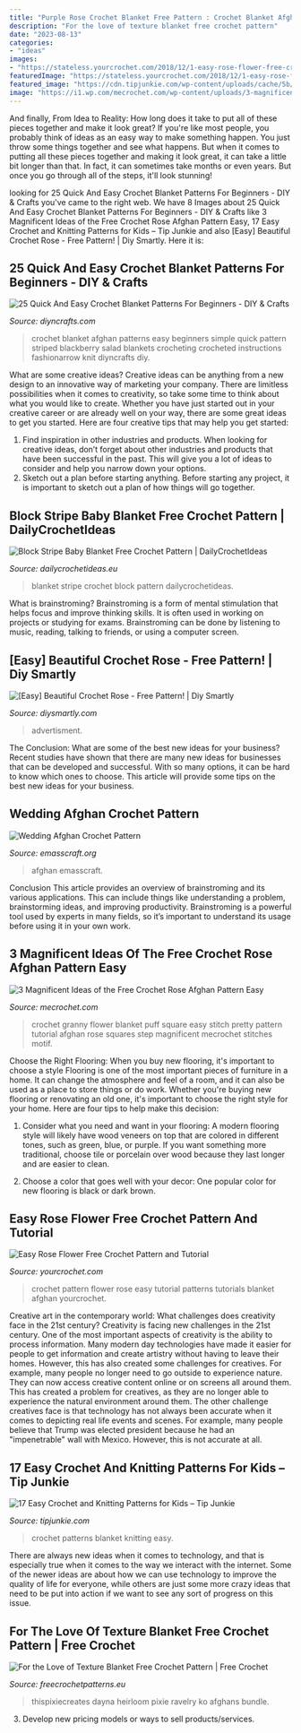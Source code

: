 ```yaml
---
title: "Purple Rose Crochet Blanket Free Pattern : Crochet Blanket Afghan Patterns Easy Beginners Simple Quick Pattern Striped Blackberry Salad Blankets Crocheting Crocheted Instructions Fashionarrow Knit Diyncrafts Diy"
description: "For the love of texture blanket free crochet pattern"
date: "2023-08-13"
categories:
- "ideas"
images:
- "https://stateless.yourcrochet.com/2018/12/1-easy-rose-flower-free-crochet-pattern.jpg"
featuredImage: "https://stateless.yourcrochet.com/2018/12/1-easy-rose-flower-free-crochet-pattern.jpg"
featured_image: "https://cdn.tipjunkie.com/wp-content/uploads/cache/5b/95/5b95598724dd5b895d531c54c6884a0f.jpg"
image: "https://i1.wp.com/mecrochet.com/wp-content/uploads/3-magnificent-ideas-of-the-free-crochet-rose-afghan-pattern-easy-crochet-pretty-puff-stitch-flower-blanket-flower-granny.jpg?fit=1280%2C720"
---
```



And finally, From Idea to Reality: How long does it take to put all of these pieces together and make it look great?
If you're like most people, you probably think of ideas as an easy way to make something happen. You just throw some things together and see what happens. But when it comes to putting all these pieces together and making it look great, it can take a little bit longer than that. In fact, it can sometimes take months or even years. But once you go through all of the steps, it'll look stunning!

	

		
looking for 25 Quick And Easy Crochet Blanket Patterns For Beginners - DIY &amp; Crafts you've came to the right web. We have 8 Images about 25 Quick And Easy Crochet Blanket Patterns For Beginners - DIY &amp; Crafts like 3 Magnificent Ideas of the Free Crochet Rose Afghan Pattern Easy, 17 Easy Crochet and Knitting Patterns for Kids – Tip Junkie and also [Easy] Beautiful Crochet Rose - Free Pattern! | Diy Smartly. Here it is:
		
    
## 25 Quick And Easy Crochet Blanket Patterns For Beginners - DIY &amp; Crafts

<img loading=lazy src="https://www.diyncrafts.com/wp-content/uploads/2017/02/1-striped-afgan-crochet-blankets-diyncrafts.jpg" onerror="this.onerror=null;this.src='https://tse4.mm.bing.net/th?id=OIP.6BPEXRMYMkxanmWhIaT96AHaLF&amp;pid=15.1';" alt="25 Quick And Easy Crochet Blanket Patterns For Beginners - DIY &amp; Crafts">

_Source: diyncrafts.com_

>crochet blanket afghan patterns easy beginners simple quick pattern striped blackberry salad blankets crocheting crocheted instructions fashionarrow knit diyncrafts diy. 

	

What are some creative ideas?
Creative ideas can be anything from a new design to an innovative way of marketing your company. There are limitless possibilities when it comes to creativity, so take some time to think about what you would like to create. Whether you have just started out in your creative career or are already well on your way, there are some great ideas to get you started. Here are four creative tips that may help you get started: 
1. Find inspiration in other industries and products. When looking for creative ideas, don’t forget about other industries and products that have been successful in the past. This will give you a lot of ideas to consider and help you narrow down your options. 
2. Sketch out a plan before starting anything. Before starting any project, it is important to sketch out a plan of how things will go together.

    
## Block Stripe Baby Blanket Free Crochet Pattern | DailyCrochetIdeas

<img loading=lazy src="http://dailycrochetideas.eu/wp-content/uploads/2018/03/Block-Stripe-Baby-Blanket-Free-Crochet-Pattern.jpg" onerror="this.onerror=null;this.src='https://tse4.mm.bing.net/th?id=OIP.gW9iJ0AJZdONunf3cRXRuwAAAA&amp;pid=15.1';" alt="Block Stripe Baby Blanket Free Crochet Pattern | DailyCrochetIdeas">

_Source: dailycrochetideas.eu_

>blanket stripe crochet block pattern dailycrochetideas. 

	

What is brainstroming?
Brainstroming is a form of mental stimulation that helps focus and improve thinking skills. It is often used in working on projects or studying for exams. Brainstroming can be done by listening to music, reading, talking to friends, or using a computer screen.

    
## [Easy] Beautiful Crochet Rose - Free Pattern! | Diy Smartly

<img loading=lazy src="https://www.diysmartly.com/wp-content/uploads/2016/04/Radiant-Rose-Mandala-Doily.jpg" onerror="this.onerror=null;this.src='https://tse2.mm.bing.net/th?id=OIP.XZGecFRSOIdP57Bvpwr3awEsDD&amp;pid=15.1';" alt="[Easy] Beautiful Crochet Rose - Free Pattern! | Diy Smartly">

_Source: diysmartly.com_

>advertisment. 

	

The Conclusion: What are some of the best new ideas for your business?
Recent studies have shown that there are many new ideas for businesses that can be developed and successful. With so many options, it can be hard to know which ones to choose. This article will provide some tips on the best new ideas for your business.

    
## Wedding Afghan Crochet Pattern

<img loading=lazy src="https://i0.wp.com/www.emasscraft.org/wp-content/uploads/2018/03/wedding_afghan_crochet_pattern_5.jpg?ssl=1" onerror="this.onerror=null;this.src='https://tse2.mm.bing.net/th?id=OIP.bIyVaPs4AtdDvcHHseV6HQHaKn&amp;pid=15.1';" alt="Wedding Afghan Crochet Pattern">

_Source: emasscraft.org_

>afghan emasscraft. 

	

Conclusion
This article provides an overview of brainstroming and its various applications. This can include things like understanding a problem, brainstorming ideas, and improving productivity. Brainstroming is a powerful tool used by experts in many fields, so it’s important to understand its usage before using it in your own work.

    
## 3 Magnificent Ideas Of The Free Crochet Rose Afghan Pattern Easy

<img loading=lazy src="https://i1.wp.com/mecrochet.com/wp-content/uploads/3-magnificent-ideas-of-the-free-crochet-rose-afghan-pattern-easy-crochet-pretty-puff-stitch-flower-blanket-flower-granny.jpg?fit=1280%2C720" onerror="this.onerror=null;this.src='https://tse3.mm.bing.net/th?id=OIP.IPUBnsKPf7wNb52AvacedQHaEK&amp;pid=15.1';" alt="3 Magnificent Ideas of the Free Crochet Rose Afghan Pattern Easy">

_Source: mecrochet.com_

>crochet granny flower blanket puff square easy stitch pretty pattern tutorial afghan rose squares step magnificent mecrochet stitches motif. 

	

Choose the Right Flooring: When you buy new flooring, it's important to choose a style
Flooring is one of the most important pieces of furniture in a home. It can change the atmosphere and feel of a room, and it can also be used as a place to store things or do work. Whether you're buying new flooring or renovating an old one, it's important to choose the right style for your home. Here are four tips to help make this decision: 
1. Consider what you need and want in your flooring: A modern flooring style will likely have wood veneers on top that are colored in different tones, such as green, blue, or purple. If you want something more traditional, choose tile or porcelain over wood because they last longer and are easier to clean. 

2. Choose a color that goes well with your decor: One popular color for new flooring is black or dark brown.

    
## Easy Rose Flower Free Crochet Pattern And Tutorial

<img loading=lazy src="https://stateless.yourcrochet.com/2018/12/1-easy-rose-flower-free-crochet-pattern.jpg" onerror="this.onerror=null;this.src='https://tse3.mm.bing.net/th?id=OIP.Qgndj3vAeapYxLbJVYO0agHaEW&amp;pid=15.1';" alt="Easy Rose Flower Free Crochet Pattern and Tutorial">

_Source: yourcrochet.com_

>crochet pattern flower rose easy tutorial patterns tutorials blanket afghan yourcrochet. 

	

Creative art in the contemporary world: What challenges does creativity face in the 21st century?
Creativity is facing new challenges in the 21st century. One of the most important aspects of creativity is the ability to process information. Many modern day technologies have made it easier for people to get information and create artistry without having to leave their homes. However, this has also created some challenges for creatives. For example, many people no longer need to go outside to experience nature. They can now access creative content online or on screens all around them. This has created a problem for creatives, as they are no longer able to experience the natural environment around them. The other challenge creatives face is that technology has not always been accurate when it comes to depicting real life events and scenes. For example, many people believe that Trump was elected president because he had an "impenetrable" wall with Mexico. However, this is not accurate at all.

    
## 17 Easy Crochet And Knitting Patterns For Kids – Tip Junkie

<img loading=lazy src="https://cdn.tipjunkie.com/wp-content/uploads/cache/5b/95/5b95598724dd5b895d531c54c6884a0f.jpg" onerror="this.onerror=null;this.src='https://tse2.mm.bing.net/th?id=OIP.ts_AjNv70vROT3qNIotrfQHaL7&amp;pid=15.1';" alt="17 Easy Crochet and Knitting Patterns for Kids – Tip Junkie">

_Source: tipjunkie.com_

>crochet patterns blanket knitting easy. 

	

There are always new ideas when it comes to technology, and that is especially true when it comes to the way we interact with the internet. Some of the newer ideas are about how we can use technology to improve the quality of life for everyone, while others are just some more crazy ideas that need to be put into action if we want to see any sort of progress on this issue.

    
## For The Love Of Texture Blanket Free Crochet Pattern | Free Crochet

<img loading=lazy src="http://freecrochetpatterns.eu/wp-content/uploads/2020/05/For-the-Love-of-Texture-Blanket-Free-Crochet-Pattern.jpg" onerror="this.onerror=null;this.src='https://tse2.mm.bing.net/th?id=OIP.YZ586yZZbU9R2oQF-zDlUAHaJ4&amp;pid=15.1';" alt="For the Love of Texture Blanket Free Crochet Pattern | Free Crochet">

_Source: freecrochetpatterns.eu_

>thispixiecreates dayna heirloom pixie ravelry ko afghans bundle. 

	

3. Develop new pricing models or ways to sell products/services.

